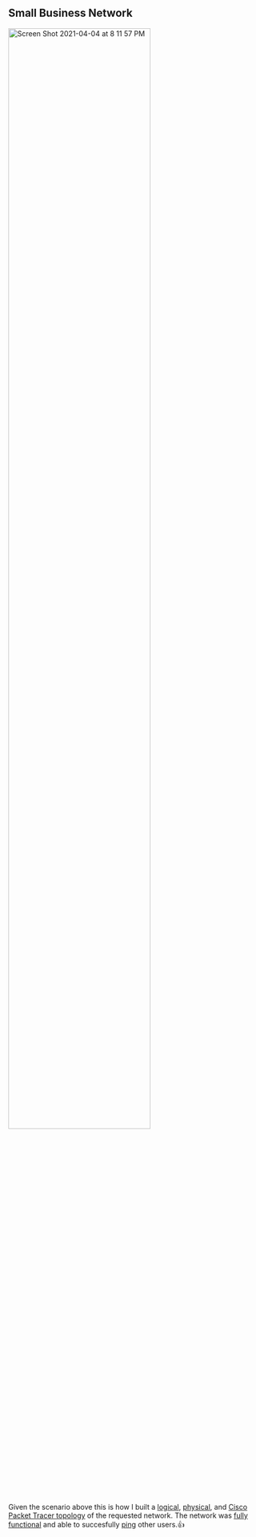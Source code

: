 ## Small Business Network

<img width="75%" alt="Screen Shot 2021-04-04 at 8 11 57 PM" src="https://user-images.githubusercontent.com/105303924/168450880-f7865290-26ae-445c-ae11-e5853296d438.png">

Given the scenario above this is how I built a [logical](https://github.com/kennedygeedey/markdown-portfolio/files/8694010/KennedyGeedey_Logical.Topology.1224.docx), [physical](https://github.com/kennedygeedey/markdown-portfolio/files/8694011/KennedyGeedey_Physical.Topology.1226.docx), and [Cisco Packet Tracer topology](https://user-images.githubusercontent.com/105303924/168450709-cf282c1d-1b6f-4477-802a-12d595e0f2a4.JPG) of the requested network. The network was [fully functional](https://user-images.githubusercontent.com/105303924/168450945-5274e6b4-91b6-416c-9f58-83e17c811b04.JPG) and able to succesfully [ping](https://user-images.githubusercontent.com/105303924/168450948-e858f3a1-57a2-4c0c-93a4-114eab48521a.JPG) other users.👍


